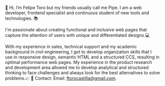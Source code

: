 👋 Hi, I’m Felipe Toro but my friends usually call me Pipe. I am a web developer, frontend specialist and continuous student of new tools and technologies. 📚

I'm passionate about creating functional and inclusive web pages that capture the attention of users with unique and differentiated designs.💻

With my experience in sales, technical support and my academic background in civil engineering, I got to develop organization skills that I use in responsive design,
semantic HTML and a structured CCS, resulting in optimal performance web pages. My experience in the product research and development area allowed me to develop
analytical and structured thinking to face challenges and always look for the best alternatives to solve problems.📈
📲 Contact: 
Email: ftorocastilla@gmail.com.

<!---
pipetoroc/pipetoroc is a ✨ special ✨ repository because its `README.md` (this file) appears on your GitHub profile.
You can click the Preview link to take a look at your changes.
--->

